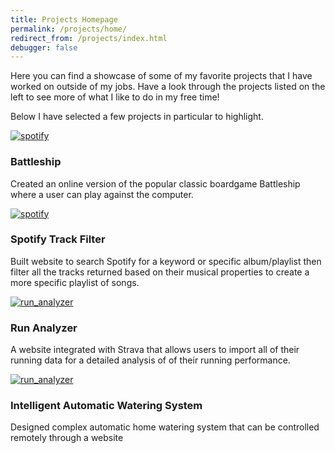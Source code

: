 ```yaml
---
title: Projects Homepage
permalink: /projects/home/
redirect_from: /projects/index.html
debugger: false
---
```


Here you can find a showcase of some of my favorite projects that I have worked on outside of my jobs. Have a look through the projects listed on the left to see more of what I like to do in my free time!

Below I have selected a few projects in particular to highlight.

<div class="col-lg-6">
  <div class="thumbnail">
    <div class="image">
      <a href="{{site.baseurl}}/projects/battleship"><img src="{{site.baseurl}}/assets/img/projects/battleship/Battleship (9).png" class="img-responsive" alt="spotify"></a>
    </div>
    <div class="caption">
      <h3>Battleship</h3>
      <p>Created an online version of the popular classic boardgame Battleship where a user can play against the computer.</p>
    </div>
  </div>
</div>

<div class="col-lg-6">
  <div class="thumbnail">
    <div class="image">
      <a href="{{site.baseurl}}/projects/spotify_filter"><img src="{{site.baseurl}}/assets/img/projects/spotify_filter/SpotifyFilter (1).png" class="img-responsive" alt="spotify"></a>
    </div>
    <div class="caption">
      <h3>Spotify Track Filter</h3>
      <p>Built website to search Spotify for a keyword or specific album/playlist then filter all the tracks returned based on their musical properties to create a more specific playlist of songs.</p>
    </div>
  </div>
</div>

<div class="col-lg-6">
  <div class="thumbnail">
    <div class="image">
      <a href="{{site.baseurl}}/projects/run_analyzer"><img src="{{site.baseurl}}/assets/img/projects/run_analyzer/RunAnalyzer (4).png" class="img-responsive" alt="run_analyzer"></a>
    </div>
    <div class="caption">
      <h3>Run Analyzer</h3>
      <p>A website integrated with Strava that allows users to import all of their running data for a detailed analysis of of their running performance.</p>
    </div>
  </div>
</div>

<div class="col-lg-6">
  <div class="thumbnail">
    <div class="image">
      <a href="{{site.baseurl}}/projects/watering_system"><img src="{{site.baseurl}}/assets/img/projects/watering_system/Automatic Watering System 11.jpg" class="img-responsive" alt="run_analyzer"></a>
    </div>
    <div class="caption">
      <h3>Intelligent Automatic Watering System</h3>
      <p>Designed complex automatic home watering system that can be controlled remotely through a website</p>
    </div>
  </div>
</div>
